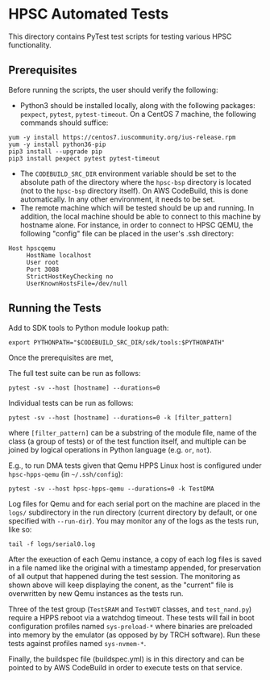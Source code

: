 HPSC Automated Tests
====================

This directory contains PyTest test scripts for testing various HPSC
functionality.

Prerequisites
-------------

Before running the scripts, the user should verify the
following:
* Python3 should be installed locally, along with the following packages:
`pexpect`, `pytest`, `pytest-timeout`.  On a CentOS 7 machine,
the following commands should suffice:

```shell
yum -y install https://centos7.iuscommunity.org/ius-release.rpm
yum -y install python36-pip
pip3 install --upgrade pip
pip3 install pexpect pytest pytest-timeout
```

* The `CODEBUILD_SRC_DIR` environment variable should be set to the absolute
path of the directory where the `hpsc-bsp` directory is located (not to the
`hpsc-bsp` directory itself).  On AWS CodeBuild, this is done automatically.
In any other environment, it needs to be set.
* The remote machine which will be tested should be up and running.  In
addition, the local machine should be able to connect to this machine by
hostname alone.  For instance, in order to connect to HPSC QEMU, the following
"config" file can be placed in the user's .ssh directory:

```shell
Host hpscqemu
     HostName localhost
     User root
     Port 3088
     StrictHostKeyChecking no
     UserKnownHostsFile=/dev/null
```

Running the Tests
-----------------

Add to SDK tools to Python module lookup path:

    export PYTHONPATH="$CODEBUILD_SRC_DIR/sdk/tools:$PYTHONPATH"

Once the prerequisites are met,

The full test suite can be run as follows:

    pytest -sv --host [hostname] --durations=0

Individual tests can be run as follows:

    pytest -sv --host [hostname] --durations=0 -k [filter_pattern]

where `[filter_pattern]` can be a substring of the module file, name of the
class (a group of tests) or of the test function itself, and multiple can be
joined by logical operations in Python language (e.g. `or`, `not`).

E.g., to run DMA tests given that Qemu HPPS Linux host is configured under
`hpsc-hpps-qemu` (in `~/.ssh/config`):

    pytest -sv --host hpsc-hpps-qemu --durations=0 -k TestDMA

Log files for Qemu and for each serial port on the machine are placed in the
`logs/` subdirectory in the run directory (current directory by default, or one
specified with `--run-dir`). You may monitor any of the logs as the tests run,
like so:

    tail -f logs/serial0.log

After the exeuction of each Qemu instance, a copy of each log files is saved
in a file named like the original with a timestamp appended, for preservation
of all output that happened during the test session. The monitoring as shown
above will keep displaying the conent, as the "current" file is overwritten by
new Qemu instances as the tests run.

Three of the test group (`TestSRAM` and `TestWDT` classes, and `test_nand.py`)
require a HPPS reboot via a watchdog timeout. These tests will fail in boot
configuration profiles named `sys-preload-*` where binaries are preloaded into
memory by the emulator (as opposed by by TRCH software). Run these tests
against profiles named `sys-nvmem-*`.

Finally, the buildspec file (buildspec.yml) is in this directory and can be pointed to by
AWS CodeBuild in order to execute tests on that service.
